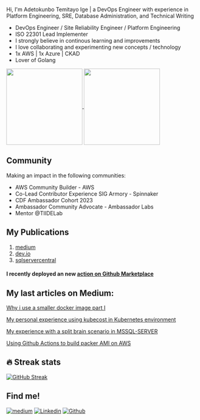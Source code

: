 Hi, I'm Adetokunbo Temitayo Ige | a DevOps Engineer with experience in Platform Engineering, SRE, Database Administration, and Technical Writing

- DevOps Engineer / Site Reliability Engineer / Platform Engineering
- ISO 22301 Lead Implementer
- I strongly believe in continous learning and improvements
- I love collaborating and experimenting new concepts / technology
- 1x AWS | 1x Azure | CKAD
- Lover of Golang


<a href="https://github.com/ExitoLab/github-readme-stats">
  <img height=200 align="center" src="https://github-readme-stats.vercel.app/api?username=ExitoLab&show_icons=true&theme=transparent" />
</a>
<a href="https://github.com/anuraghazra/convoychat">
  <img height=200 align="center" src="https://github-readme-stats.vercel.app/api/top-langs?username=ExitoLab&layout=compact&langs_count=8&card_width=320&theme=transparent" />
</a>

## Community
Making an impact in the following communities:

- AWS Community Builder - AWS
- Co-Lead Contributor Experience SIG Armory - Spinnaker
- CDF Ambassador Cohort 2023
- Ambassador Community Advocate - Ambassador Labs
- Mentor @TIIDELab

## My Publications

1. [medium](https://igeadetokunbo.medium.com/)
2. [dev.io](https://dev.to/igeadetokunbo)
3. [sqlservercentral](https://www.sqlservercentral.com/blogs/source/adetokunbo-ige)
#### I recently deployed an new [action on Github Marketplace](https://github.com/marketplace/actions/packer-build-on-aws)

## My last articles on Medium:

[Why i use a smaller docker image part I](https://igeadetokunbo.medium.com/why-use-a-small-docker-image-part-i-8995a84acd40)

[My personal experience using kubecost in Kubernetes environment](https://igeadetokunbo.medium.com/my-personal-experience-using-kubecost-in-the-kubernetes-environment-f475e9b1571c)

[My experience with a split brain scenario in MSSQL-SERVER](https://igeadetokunbo.medium.com/my-experience-with-a-split-brain-scenario-in-mssql-server-6e5da827f671)

[Using Github Actions to build packer AMI on AWS](https://igeadetokunbo.medium.com/using-github-actions-to-build-packer-ami-on-aws-1c1f299e13a7)


## 🔥 Streak stats
[![GitHub Streak](http://github-readme-streak-stats.herokuapp.com?user=ExitoLab&theme=cobalt)](https://git.io/streak-stats)
<br>


## Find me!

[![medium](https://aleen42.github.io/badges/src/medium.svg)](https://medium.com/@igeadetokunbo)
[![Linkedin](https://img.shields.io/badge/-LinkedIn-blue?style=flat&logo=Linkedin&logoColor=white)](https://www.linkedin.com/in/igeadetokunbo/)
[![Github](https://img.shields.io/badge/-Github-000?style=flat&logo=Github&logoColor=white)](https://github.com/ExitoLab)